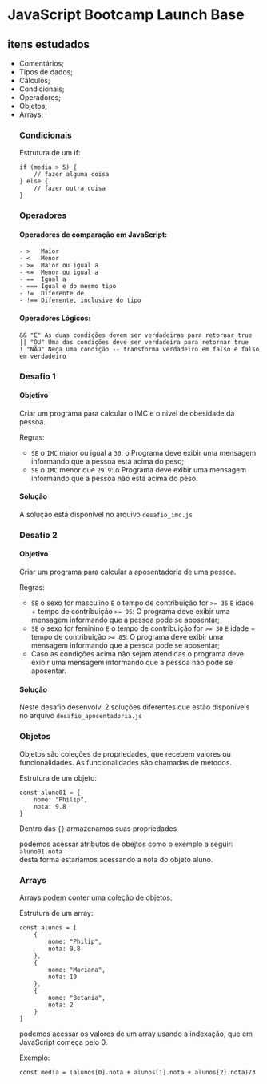 # JavaScript Bootcamp Launch Base

## itens estudados    

<ul>
    <li>Comentários;</li>
    <li>Tipos de dados;</li>
    <li>Cálculos;</li>
    <li>Condicionais;</li>
    <li>Operadores;</li>
    <li>Objetos;</li>
    <li>Arrays;</li>

   
### Condicionais   
Estrutura de um if:   

```
if (media > 5) {
    // fazer alguma coisa
} else {
    // fazer outra coisa
}
```

### Operadores   
#### Operadores de comparação em JavaScript:   
```
- >   Maior   
- <   Menor   
- >=  Maior ou igual a   
- <=  Menor ou igual a   
- ==  Igual a    
- === Igual e do mesmo tipo   
- !=  Diferente de    
- !== Diferente, inclusive do tipo
```
   
#### Operadores Lógicos:   
```
&& "E" As duas condições devem ser verdadeiras para retornar true   
|| "OU" Uma das condições deve ser verdadeira para retornar true   
! "NÃO" Nega uma condição -- transforma verdadeiro em falso e falso em verdadeiro   
```
### Desafio 1   

#### Objetivo
Criar um programa para calcular o IMC e o nivel de obesidade da pessoa.   
   
Regras:
- `SE` o `IMC` maior ou igual a `30`: o Programa deve exibir uma mensagem informando que a pessoa está acima do peso;
- `SE` o `IMC` menor que `29.9`: o Programa deve exibir uma mensagem informando que a pessoa não está acima do peso.

#### Solução 
A solução está disponível no arquivo `desafio_imc.js`   
      
### Desafio 2   

#### Objetivo
Criar um programa para calcular a aposentadoria de uma pessoa.   
   
Regras:
- `SE` o sexo for masculino `E` o tempo de contribuição for `>= 35` `E` idade + tempo de contribuição `>= 95`: O programa deve exibir uma mensagem informando que a pessoa pode se aposentar;
- `SE` o sexo for feminino `E` o tempo de contribuição for `>= 30` `E` idade + tempo de contribuição `>= 85`: O programa deve exibir uma mensagem informando que a pessoa pode se aposentar;
- Caso as condições acima não sejam atendidas o programa deve exibir uma mensagem informando que a pessoa não pode se aposentar.

#### Solução 
Neste desafio desenvolvi 2 soluções diferentes que estão disponíveis no arquivo `desafio_aposentadoria.js`   
   
### Objetos   
Objetos são coleções de propriedades, que recebem valores ou funcionalidades.
As funcionalidades são chamadas de métodos.   

Estrutura de um objeto:   
```
const aluno01 = {
    nome: "Philip",
    nota: 9.8
}
```

Dentro das `{}` armazenamos suas propriedades   

podemos acessar atributos de obejtos como o exemplo a seguir:   
`aluno01.nota`   
desta forma estaríamos acessando a nota do objeto aluno.   
   
### Arrays   
Arrays podem conter uma coleção de objetos.   
   
Estrutura de um array:   
```
const alunos = [
    {
        nome: "Philip",
        nota: 9.8
    },
    {
        nome: "Mariana",
        nota: 10
    },
    {
        nome: "Betania",
        nota: 2
    }
]
```
podemos acessar os valores de um array usando a indexação, que em JavaScript começa pelo 0.   

Exemplo:   
   
```const media = (alunos[0].nota + alunos[1].nota + alunos[2].nota)/3```